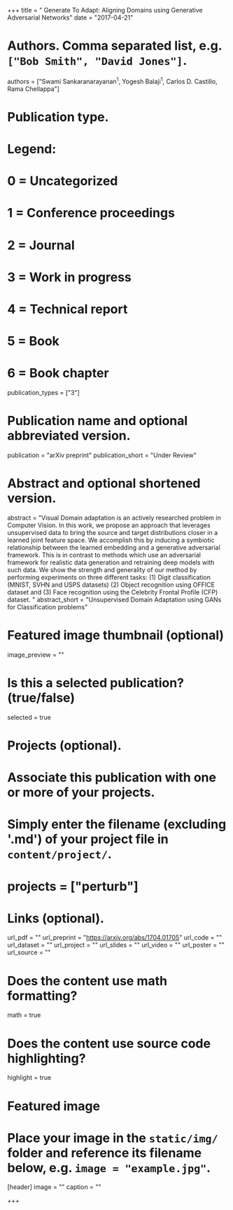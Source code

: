 +++
title = " Generate To Adapt: Aligning Domains using Generative Adversarial Networks"
date = "2017-04-21"

# Authors. Comma separated list, e.g. `["Bob Smith", "David Jones"]`.
authors = ["Swami Sankaranarayanan<sup>1</sup>, Yogesh Balaji<sup>1</sup>, Carlos D. Castillo, Rama Chellappa"]

# Publication type.
# Legend:
# 0 = Uncategorized
# 1 = Conference proceedings
# 2 = Journal
# 3 = Work in progress
# 4 = Technical report
# 5 = Book
# 6 = Book chapter
publication_types = ["3"]

# Publication name and optional abbreviated version.
publication = "arXiv preprint"
publication_short = "Under Review"

# Abstract and optional shortened version.
abstract = "Visual Domain adaptation is an actively researched problem in Computer Vision. In this work, we propose an approach that leverages unsupervised data to bring the source and target distributions closer in a learned joint feature space. We accomplish this by inducing a symbiotic relationship between the learned embedding and a generative adversarial framework. This is in contrast to methods which use an adversarial framework for realistic data generation and retraining deep models with such data. We show the strength and generality of our method by performing experiments on three different tasks: (1) Digit classification (MNIST, SVHN and USPS datasets) (2) Object recognition using OFFICE dataset and (3) Face recognition using the Celebrity Frontal Profile (CFP) dataset. "
abstract_short = "Unsupervised Domain Adaptation using GANs for Classification problems"

# Featured image thumbnail (optional)
image_preview = ""

# Is this a selected publication? (true/false)
selected = true

# Projects (optional).
#   Associate this publication with one or more of your projects.
#   Simply enter the filename (excluding '.md') of your project file in `content/project/`.
# projects = ["perturb"]

# Links (optional).
url_pdf = ""
url_preprint = "https://arxiv.org/abs/1704.01705"
url_code = ""
url_dataset = ""
url_project = ""
url_slides = ""
url_video = ""
url_poster = ""
url_source = ""

# Does the content use math formatting?
math = true

# Does the content use source code highlighting?
highlight = true

# Featured image
# Place your image in the `static/img/` folder and reference its filename below, e.g. `image = "example.jpg"`.
[header]
image = ""
caption = ""

+++

